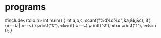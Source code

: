 # programs
#include<stdio.h>
int main()
{
  int a,b,c;
  scanf("%d%d%d",&a,&b,&c);
  if( (a==b | a==c) )
    printf("0");
  else if( b==c)
    printf("0");
  else
    printf("1");
return 0;
}

  
